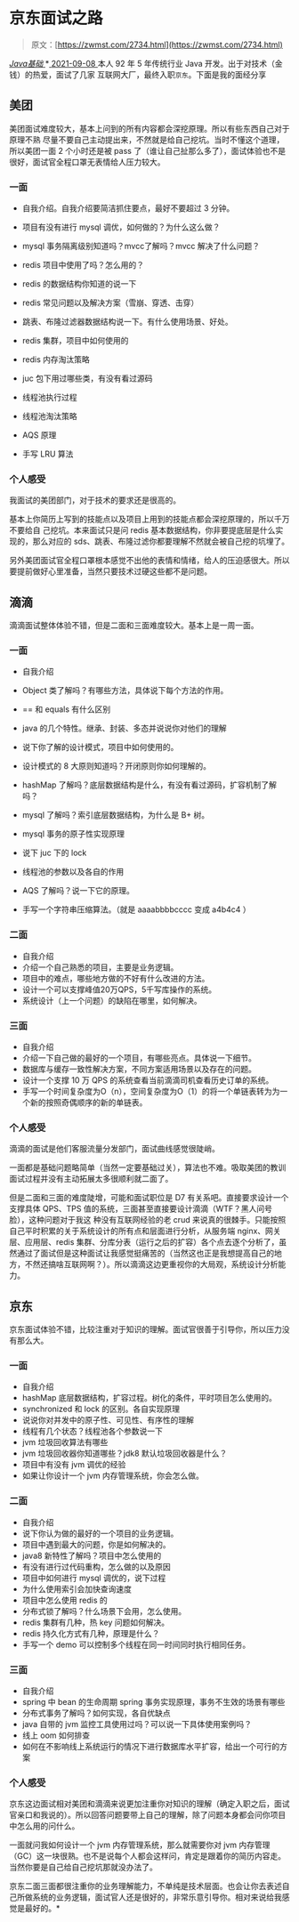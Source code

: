 <!--yml
category: 未分类
date: 0001-01-01 00:00:00
-->

# 京东面试之路

> 原文：[https://zwmst.com/2734.html](https://zwmst.com/2734.html)

   [ *Java基础* ](https://zwmst.com/java%e5%9f%ba%e7%a1%80)*[ <time datetime="2021-09-08T09:16:38+08:00"> 2021-09-08 </time> ](https://zwmst.com/2734.html)  本人 92 年 5 年传统行业 Java 开发。出于对技术（金钱）的热爱，面试了几家 互联网大厂，最终入职`京东`。下面是我的面经分享

## 美团

美团面试难度较大，基本上问到的所有内容都会深挖原理。所以有些东西自己对于原理不熟 尽量不要自己主动提出来，不然就是给自己挖坑。当时不懂这个道理，所以美团一面 2 个小时还是被 pass 了（谁让自己扯那么多了），面试体验也不是很好，面试官全程口罩无表情给人压力较大。

### 一面

*   自我介绍。自我介绍要简洁抓住要点，最好不要超过 3 分钟。

*   项目有没有进行 mysql 调优，如何做的？为什么这么做？

*   mysql 事务隔离级别知道吗？mvcc了解吗？mvcc 解决了什么问题？

*   redis 项目中使用了吗？怎么用的？

*   redis 的数据结构你知道的说一下

*   redis 常见问题以及解决方案（雪崩、穿透、击穿）

*   跳表、布隆过滤器数据结构说一下。有什么使用场景、好处。

*   redis 集群，项目中如何使用的

*   redis 内存淘汰策略

*   juc 包下用过哪些类，有没有看过源码

*   线程池执行过程

*   线程池淘汰策略

*   AQS 原理

*   手写 LRU 算法

### 个人感受

我面试的美团部门，对于技术的要求还是很高的。

基本上你简历上写到的技能点以及项目上用到的技能点都会深挖原理的，所以千万不要给自 己挖坑。本来面试只是问 redis 基本数据结构，你非要提底层是什么实现的，那么对应的 sds、跳表、布隆过滤你都要理解不然就会被自己挖的坑埋了。

另外美团面试官全程口罩根本感觉不出他的表情和情绪，给人的压迫感很大。所以要提前做好心里准备，当然只要技术过硬这些都不是问题。

## 滴滴

滴滴面试整体体验不错，但是二面和三面难度较大。基本上是一周一面。

### 一面

*   自我介绍

*   Object 类了解吗？有哪些方法，具体说下每个方法的作用。

*   == 和 equals 有什么区别

*   java 的几个特性。继承、封装、多态并说说你对他们的理解

*   说下你了解的设计模式，项目中如何使用的。

*   设计模式的 8 大原则知道吗？开闭原则你如何理解的。

*   hashMap 了解吗？底层数据结构是什么，有没有看过源码，扩容机制了解吗？

*   mysql 了解吗？索引底层数据结构，为什么是 B+ 树。

*   mysql 事务的原子性实现原理

*   说下 juc 下的 lock

*   线程池的参数以及各自的作用

*   AQS 了解吗？说一下它的原理。

*   手写一个字符串压缩算法。（就是 aaaabbbbcccc 变成 a4b4c4 ）

### 二面

*   自我介绍
*   介绍一个自己熟悉的项目，主要是业务逻辑。
*   项目中的难点，哪些地方做的不好有什么改进的方法。
*   设计一个可以支撑峰值20万QPS，5千写库操作的系统。
*   系统设计（上一个问题）的缺陷在哪里，如何解决。

### 三面

*   自我介绍
*   介绍一下自己做的最好的一个项目，有哪些亮点。具体说一下细节。
*   数据库与缓存一致性解决方案，不同方案适用场景以及存在的问题。
*   设计一个支撑 10 万 QPS 的系统查看当前滴滴司机查看历史订单的系统。
*   手写一个时间复杂度为O（n），空间复杂度为O（1）的将一个单链表转为为一个新的按照奇偶顺序的新的单链表。

### 个人感受

滴滴的面试是他们客服流量分发部门，面试曲线感觉很陡峭。

一面都是基础问题略简单（当然一定要基础过关），算法也不难。吸取美团的教训面试过程并没有主动拓展太多很顺利就二面了。

但是二面和三面的难度陡增，可能和面试职位是 D7 有关系吧。直接要求设计一个支撑具体 QPS、TPS 值的系统，三面甚至直接要设计滴滴（WTF？黑人问号脸），这种问题对于我这 种没有互联网经验的老 crud 来说真的很棘手。只能按照自己平时积累的关于系统设计的所有点和层面进行分析，从服务端 nginx、网关层、应用层、redis 集群、分库分表（运行之后的扩容）各个点去逐个分析了，虽然通过了面试但是这种面试让我感觉挺痛苦的（当然这也正是我想提高自己的地方，不然还搞啥互联网啊？）。所以滴滴这边更重视你的大局观，系统设计分析能力。

## 京东

京东面试体验不错，比较注重对于知识的理解。面试官很善于引导你，所以压力没有那么大。

### 一面

*   自我介绍
*   hashMap 底层数据结构，扩容过程。树化的条件，平时项目怎么使用的。
*   synchronized 和 lock 的区别。各自实现原理
*   说说你对并发中的原子性、可见性、有序性的理解
*   线程有几个状态？线程池各个参数说一下
*   jvm 垃圾回收算法有哪些
*   jvm 垃圾回收器你知道哪些？jdk8 默认垃圾回收器是什么？
*   项目中有没有 jvm 调优的经验
*   如果让你设计一个 jvm 内存管理系统，你会怎么做。

### 二面

*   自我介绍
*   说下你认为做的最好的一个项目的业务逻辑。
*   项目中遇到最大的问题，你是如何解决的。
*   java8 新特性了解吗？项目中怎么使用的
*   有没有进行过代码重构，怎么做的以及原因
*   项目中如何进行 mysql 调优的，说下过程
*   为什么使用索引会加快查询速度
*   项目中怎么使用 redis 的
*   分布式锁了解吗？什么场景下会用，怎么使用。
*   redis 集群有几种，热 key 问题如何解决。
*   redis 持久化方式有几种，原理是什么？
*   手写一个 demo 可以控制多个线程在同一时间同时执行相同任务。

### 三面

*   自我介绍
*   spring 中 bean 的生命周期 spring 事务实现原理，事务不生效的场景有哪些
*   分布式事务了解吗？如何实现，各自优缺点
*   java 自带的 jvm 监控工具使用过吗？可以说一下具体使用案例吗？
*   线上 oom 如何排查
*   如何在不影响线上系统运行的情况下进行数据库水平扩容，给出一个可行的方案

### 个人感受

京东这边面试相对美团和滴滴来说更加注重你对知识的理解（确定入职之后，面试官亲口和我说的）。所以回答问题要带上自己的理解，除了问题本身都会问你项目中怎么用的问什么。

一面就问我如何设计一个 jvm 内存管理系统，那么就需要你对 jvm 内存管理（GC）这一块很熟。也不是说每个人都会这样问，肯定是跟着你的简历内容走。当然你要是自己给自己挖坑那就没办法了。

京东二面三面都很注重你的业务理解能力，不单纯是技术层面。也会让你去表述自己所做系统的业务逻辑，面试官人还是很好的，非常乐意引导你。相对来说给我感觉是最好的。*